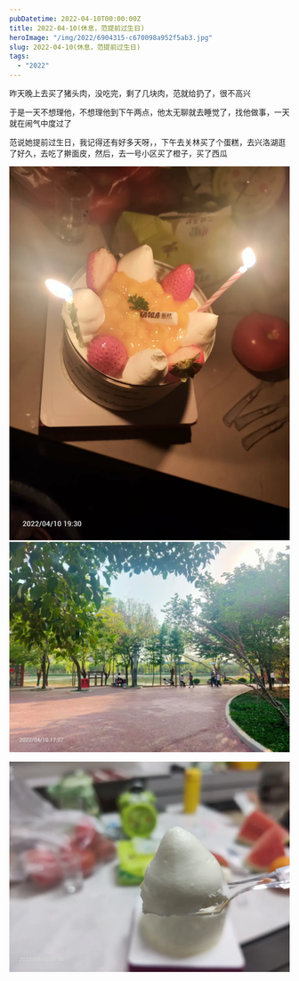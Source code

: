 ```yaml
---
pubDatetime: 2022-04-10T00:00:00Z
title: 2022-04-10(休息，范提前过生日)
heroImage: "/img/2022/6904315-c670098a952f5ab3.jpg"
slug: 2022-04-10(休息，范提前过生日)
tags:
  - "2022"
---
```


昨天晚上去买了猪头肉，没吃完，剩了几块肉，范就给扔了，很不高兴

于是一天不想理他，不想理他到下午两点，他太无聊就去睡觉了，找他做事，一天就在闹气中度过了

范说她提前过生日，我记得还有好多天呀，，下午去关林买了个蛋糕，去兴洛湖逛了好久，去吃了擀面皮，然后，去一号小区买了橙子，买了西瓜

![](../../../../public/img/2022/6904315-c670098a952f5ab3.jpg)
![](../../../../public/img/2022/6904315-b99f157a4044e589.jpg)

![](../../../../public/img/2022/6904315-4a6b6b0fd580bea2.jpg)
